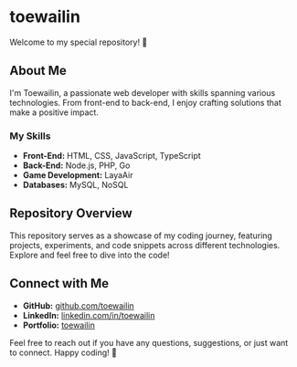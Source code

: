 # toewailin

Welcome to my special repository! 👋

## About Me

I'm Toewailin, a passionate web developer with skills spanning various technologies. From front-end to back-end, I enjoy crafting solutions that make a positive impact.

### My Skills

- **Front-End:** HTML, CSS, JavaScript, TypeScript
- **Back-End:** Node.js, PHP, Go
- **Game Development:** LayaAir
- **Databases:** MySQL, NoSQL

## Repository Overview

This repository serves as a showcase of my coding journey, featuring projects, experiments, and code snippets across different technologies. Explore and feel free to dive into the code!

## Connect with Me

- **GitHub:** [github.com/toewailin](https://github.com/toewailin)
- **LinkedIn:** [linkedin.com/in/toewailin](https://www.linkedin.com/in/toewailin/)
- **Portfolio:** [toewailin](https://toewailin.github.io/)

Feel free to reach out if you have any questions, suggestions, or just want to connect. Happy coding! 🚀

